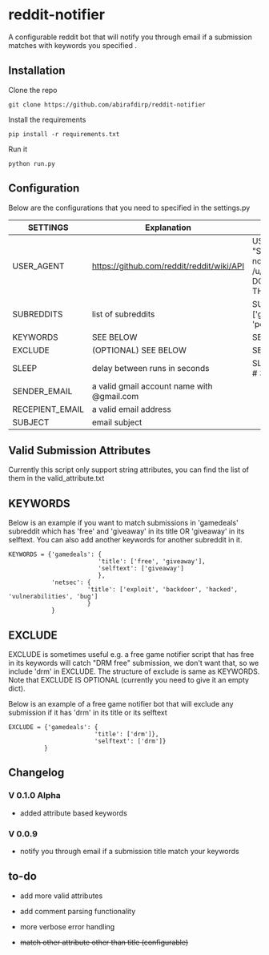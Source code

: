 

# reddit-notifier


A configurable reddit bot that will notify you through email if a submission matches with keywords you specified .


Installation
-

Clone the repo

   ```
   git clone https://github.com/abirafdirp/reddit-notifier
   ```

Install the requirements

   ```
   pip install -r requirements.txt
   ```

Run it

   ```
   python run.py
   ```

Configuration
-

Below are the configurations that you need to specified in the settings.py

| SETTINGS        | Explanation                                | Example                                                             |
|-----------------|--------------------------------------------|---------------------------------------------------------------------|
| USER_AGENT      | https://github.com/reddit/reddit/wiki/API  | USER_AGENT = "Simple reddit notifier by /u/myaccount" DONT USE THIS |
| SUBREDDITS      | list of subreddits                         | SUBREDDITS = ['gamedeals', 'pcmasterrace']                          |
| KEYWORDS        | SEE BELOW                                  | SEE BELOW                                                           |
| EXCLUDE         | (OPTIONAL) SEE BELOW                       | SEE BELOW                                                           |
| SLEEP           | delay between runs in seconds              | SLEEP = 18000  # 30 minutes                                         |
| SENDER_EMAIL    | a valid gmail account name with @gmail.com |                                                                     |
| RECEPIENT_EMAIL | a valid email address                      |                                                                     |
| SUBJECT         | email subject                              |                                                                     |
Valid Submission Attributes
-
Currently this script only support string attributes, you can find the list of them in the valid_attribute.txt

KEYWORDS
-
Below is an example if you want to match submissions in 'gamedeals' subreddit which has 'free' and 'giveaway' in its title OR 'giveaway' in its selftext. You can also add another keywords for another subreddit in it.
```
KEYWORDS = {'gamedeals': {
                         'title': ['free', 'giveaway'],
                         'selftext': ['giveaway']
                         },
            'netsec': {
                      'title': ['exploit', 'backdoor', 'hacked', 'vulnerabilities', 'bug']
                      }
            }
```

EXCLUDE
-
EXCLUDE is sometimes useful e.g. a free game notifier script that has free in its keywords will catch "DRM free" submission, we don't want that, so we include 'drm' in EXCLUDE. The structure of exclude is same as KEYWORDS. Note that EXCLUDE IS OPTIONAL (currently you need to give it an empty dict).

Below is an example of a free game notifier bot that will exclude any submission if it has 'drm' in its title or its selftext
```
EXCLUDE = {'gamedeals': {
                        'title': ['drm']},
                        'selftext': ['drm']}
		  }
```
Changelog
-
### V 0.1.0 Alpha
* added attribute based keywords

### V 0.0.9
* notify you through email if a submission title match your keywords

to-do
-

* add more valid attributes
* add comment parsing functionality
* more verbose error handling

* ~~match other attribute other than title (configurable)~~

